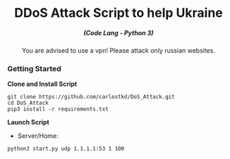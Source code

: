

<h1 align="center">DDoS Attack Script to help Ukraine</h1>

<em><h5 align="center">(Code Lang - Python 3)</h5></em>


<p align="center">You are advised to use a vpn! Please attack only russian websites.</p>





### Getting Started


**Clone and Install Script**

```console
git clone https://github.com/carlostkd/DoS_Attack.git
cd DoS_Attack
pip3 install -r requirements.txt
```

**Launch Script**



* Server/Home:
```console
python3 start.py udp 1.1.1.1:53 1 100
```






